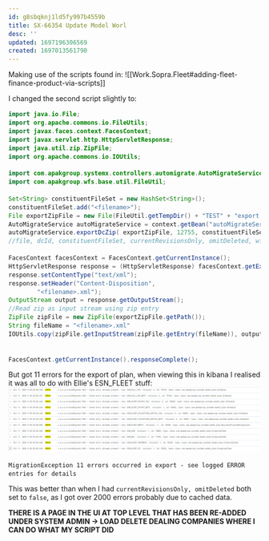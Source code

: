 ```yaml
---
id: g8sbqknj1ld5fy997b4559b
title: SX-66354 Update Model Worl
desc: ''
updated: 1697196306569
created: 1697013561790
---
```

Making use of the scripts found in: ![[Work.Sopra.Fleet#adding-fleet-finance-product-via-scripts]]

I changed the second script slightly to:
```java
import java.io.File;  
import org.apache.commons.io.FileUtils;
import javax.faces.context.FacesContext;
import javax.servlet.http.HttpServletResponse;
import java.util.zip.ZipFile;
import org.apache.commons.io.IOUtils;

import com.apakgroup.systemx.controllers.automigrate.AutoMigrateService;
import com.apakgroup.wfs.base.util.FileUtil;

Set<String> constituentFileSet = new HashSet<String>();
constituentFileSet.add("<filename>");
File exportZipFile = new File(FileUtil.getTempDir() + "TEST" + "export.zip");
AutoMigrateService autoMigrateService = context.getBean("autoMigrateService");
autoMigrateService.exportDcZip( exportZipFile, 12755, constituentFileSet, true, true, "wfs", "test", null);
//file, dcId, constituentFileSet, currentRevisionsOnly, omitDeleted, wfsVersion, environment, criticalReportGroup

FacesContext facesContext = FacesContext.getCurrentInstance();
HttpServletResponse response = (HttpServletResponse) facesContext.getExternalContext().getResponse();
response.setContentType("text/xml");
response.setHeader("Content-Disposition",
		"<filename>.xml");
OutputStream output = response.getOutputStream();
//Read zip as input stream using zip entry
ZipFile zipFile = new ZipFile(exportZipFile.getPath());
String fileName = "<filename>.xml"
IOUtils.copy(zipFile.getInputStream(zipFile.getEntry(fileName)), output);


FacesContext.getCurrentInstance().responseComplete();
```
But got 11 errors for the export of plan, when viewing this in kibana I realised it was all to do with Ellie's ESN_FLEET stuff:
![ESN_FLEET issues](image.png)

`MigrationException 11 errors occurred in export - see logged ERROR entries for details`

This was better than when I had `currentRevisionsOnly, omitDeleted` both set to `false`, as I got over 2000 errors probably due to cached data.


**THERE IS A PAGE IN THE UI AT TOP LEVEL THAT HAS BEEN RE-ADDED UNDER SYSTEM ADMIN -> LOAD DELETE DEALING COMPANIES WHERE I CAN DO WHAT MY SCRIPT DID**